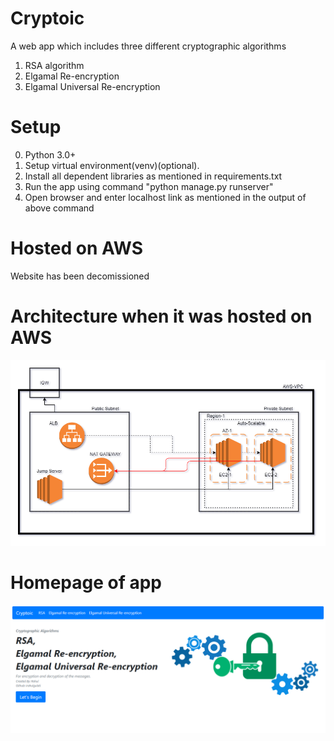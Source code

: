 # Cryptoic
A web app which includes three different cryptographic algorithms
1. RSA algorithm
2. Elgamal Re-encryption
3. Elgamal Universal Re-encryption

# Setup
0. 	Python 3.0+
1.	Setup virtual environment(venv)(optional).
2.	Install all dependent libraries as mentioned in requirements.txt
3.	Run the app using command "python manage.py runserver"
4.	Open browser and enter localhost link as mentioned in the output of above command

# Hosted on AWS
Website has been decomissioned

# Architecture when it was hosted on AWS
![Current Architecture](https://github.com/irahulgulati/Cryptoic/blob/master/Architecture.png)

# Homepage of app
![Homepage design](https://github.com/irahulgulati/Cryptoic/blob/master/UI.PNG)